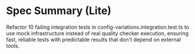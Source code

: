 # Spec Summary (Lite)

Refactor 10 failing integration tests in config-variations.integration.test.ts
to use mock infrastructure instead of real quality checker execution, ensuring
fast, reliable tests with predictable results that don't depend on external
tools.

